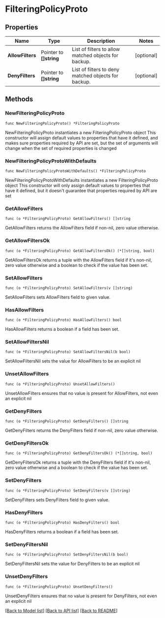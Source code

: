 # FilteringPolicyProto

## Properties

Name | Type | Description | Notes
------------ | ------------- | ------------- | -------------
**AllowFilters** | Pointer to **[]string** | List of filters to allow matched objects for backup. | [optional] 
**DenyFilters** | Pointer to **[]string** | List of filters to deny matched objects for backup. | [optional] 

## Methods

### NewFilteringPolicyProto

`func NewFilteringPolicyProto() *FilteringPolicyProto`

NewFilteringPolicyProto instantiates a new FilteringPolicyProto object
This constructor will assign default values to properties that have it defined,
and makes sure properties required by API are set, but the set of arguments
will change when the set of required properties is changed

### NewFilteringPolicyProtoWithDefaults

`func NewFilteringPolicyProtoWithDefaults() *FilteringPolicyProto`

NewFilteringPolicyProtoWithDefaults instantiates a new FilteringPolicyProto object
This constructor will only assign default values to properties that have it defined,
but it doesn't guarantee that properties required by API are set

### GetAllowFilters

`func (o *FilteringPolicyProto) GetAllowFilters() []string`

GetAllowFilters returns the AllowFilters field if non-nil, zero value otherwise.

### GetAllowFiltersOk

`func (o *FilteringPolicyProto) GetAllowFiltersOk() (*[]string, bool)`

GetAllowFiltersOk returns a tuple with the AllowFilters field if it's non-nil, zero value otherwise
and a boolean to check if the value has been set.

### SetAllowFilters

`func (o *FilteringPolicyProto) SetAllowFilters(v []string)`

SetAllowFilters sets AllowFilters field to given value.

### HasAllowFilters

`func (o *FilteringPolicyProto) HasAllowFilters() bool`

HasAllowFilters returns a boolean if a field has been set.

### SetAllowFiltersNil

`func (o *FilteringPolicyProto) SetAllowFiltersNil(b bool)`

 SetAllowFiltersNil sets the value for AllowFilters to be an explicit nil

### UnsetAllowFilters
`func (o *FilteringPolicyProto) UnsetAllowFilters()`

UnsetAllowFilters ensures that no value is present for AllowFilters, not even an explicit nil
### GetDenyFilters

`func (o *FilteringPolicyProto) GetDenyFilters() []string`

GetDenyFilters returns the DenyFilters field if non-nil, zero value otherwise.

### GetDenyFiltersOk

`func (o *FilteringPolicyProto) GetDenyFiltersOk() (*[]string, bool)`

GetDenyFiltersOk returns a tuple with the DenyFilters field if it's non-nil, zero value otherwise
and a boolean to check if the value has been set.

### SetDenyFilters

`func (o *FilteringPolicyProto) SetDenyFilters(v []string)`

SetDenyFilters sets DenyFilters field to given value.

### HasDenyFilters

`func (o *FilteringPolicyProto) HasDenyFilters() bool`

HasDenyFilters returns a boolean if a field has been set.

### SetDenyFiltersNil

`func (o *FilteringPolicyProto) SetDenyFiltersNil(b bool)`

 SetDenyFiltersNil sets the value for DenyFilters to be an explicit nil

### UnsetDenyFilters
`func (o *FilteringPolicyProto) UnsetDenyFilters()`

UnsetDenyFilters ensures that no value is present for DenyFilters, not even an explicit nil

[[Back to Model list]](../README.md#documentation-for-models) [[Back to API list]](../README.md#documentation-for-api-endpoints) [[Back to README]](../README.md)



